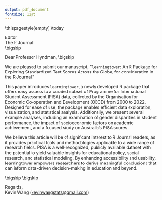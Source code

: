 ```yaml
---
output: pdf_document
fontsize: 12pt
---
```


\thispagestyle{empty}
\today

Editor   
The R Journal  
\bigskip

Dear Professor Hyndman,
\bigskip

We are pleased to submit our manuscript, "`learningtower`: An R Package for Exploring Standardized Test Scores Across the Globe, for consideration in the R Journal."

This paper introduces `learningtower`, a newly developed R package that offers easy access to a curated subset of Programme for International Student Assessment (PISA) data, collected by the Organisation for Economic Co-operation and Development (OECD) from 2000 to 2022. Designed for ease of use, the package enables efficient data exploration, visualization, and statistical analysis. Additionally, we present several example analyses, including an examination of gender disparities in student performance, the impact of socioeconomic factors on academic achievement, and a focused study on Australia’s PISA scores.

We believe this article will be of significant interest to R Journal readers, as it provides practical tools and methodologies applicable to a wide range of research fields. PISA is a well-recognized, publicly available dataset with the potential to yield valuable insights for educational policy, social research, and statistical modeling. By enhancing accessibility and usability, learningtower empowers researchers to derive meaningful conclusions that can inform data-driven decision-making in education and beyond.

\bigskip
\bigskip

Regards,  
Kevin Wang (kevinwangstats@gmail.com)
